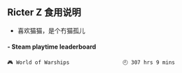 ## Ricter Z 食用说明
- 喜欢猫猫，是个冇猫孤儿

<!-- steam-box start -->
#### - Steam playtime leaderboard
```text
🎮 World of Warships                 🕘 307 hrs 9 mins
```
<!-- Powered by https://github.com/YouEclipse/steam-box . -->
<!-- steam-box end -->
